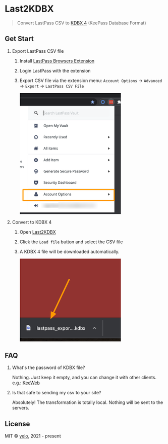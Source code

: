 # Last2KDBX
> Convert LastPass CSV to [KDBX 4](https://keepass.info/help/kb/kdbx_4.html) (KeePass Database Format)

## Get Start
1. Export LastPass CSV file
   1. Install [LastPass Browsers Extension](https://chrome.google.com/webstore/detail/lastpass-free-password-ma/hdokiejnpimakedhajhdlcegeplioahd)
   2. Login LastPass with the extension
   3. Export CSV file via the extension menu: `Account Options` -> `Advanced` -> `Export` -> `LastPass CSV File`

      <img src="./docs/assets/get-start-1-3-0.png" width="320px" />

2. Convert to KDBX 4
   1. Open [Last2KDBX](https://last2kdbx.yelo.ooo/)
   2. Click the `Load file` button and select the CSV file
   3. A KDBX 4 file will be downloaded automatically.

      <img src="./docs/assets/get-start-2-3-0.png" width="320px" />

## FAQ
1. What's the password of KDBX file?
   
      Nothing. Just keep it empty, and you can change it with other clients. e.g.: [KeeWeb](https://keeweb.info/)

2. Is that safe to sending my csv to your site?

      Absolutely! The transformation is totally local. Nothing will be sent to the servers.

## License
MIT &copy; [yelo](https://github.com/imyelo), 2021 - present
